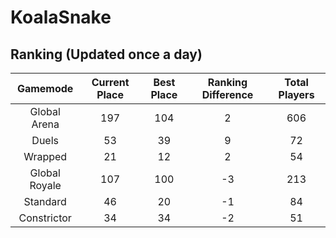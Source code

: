 # KoalaSnake

## Ranking (Updated once a day)
| Gamemode | Current Place | Best Place | Ranking Difference | Total Players |
|:--------:|:-------------:|:----------:|:------------------:|:-------------:|
| Global Arena | 197 | 104 | 2 | 606 |
| Duels | 53 | 39 | 9 | 72 |
| Wrapped | 21 | 12 | 2 | 54 |
| Global Royale | 107 | 100 | -3 | 213 |
| Standard | 46 | 20 | -1 | 84 |
| Constrictor | 34 | 34 | -2 | 51 |

